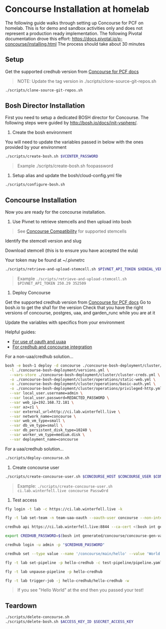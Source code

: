 # Concourse Installation at homelab

The following guide walks through setting up Concourse for PCF on homelab.  This is for demo and sandbox activities only and does not represent a production ready implementation. The following Pivotal documentation drove this effort: https://docs.pivotal.io/p-concourse/installing.html
The process should take about 30 minutes

## Setup

Get the supported credhub version from [Concourse for PCF docs](https://docs.pivotal.io/p-concourse/4-x/index.html#compatibility)

>NOTE: Update the tag version in ./scripts/clone-source-git-repos.sh

```bash
./scripts/clone-source-git-repos.sh
```

## Bosh Director Installation

First you need to setup a dedicated BOSH director for Concourse.  The following steps were guided by http://bosh.io/docs/init-vsphere/.

1. Create the bosh environment

You will need to update the variables passed in below with the ones provided by your environment

```bash
./scripts/create-bosh.sh $VCENTER_PASSWORD
```

>Example ./scripts/create-bosh.sh foopassword

1. Setup alias and update the bosh/cloud-config.yml file

```bash
./scripts/configure-bosh.sh
```

## Concourse Installation

Now you are ready for the concourse installation.

1. Use Pivnet to retrieve stemcells and then upload into bosh

>See [Concourse Compatibility](https://docs.pivotal.io/p-concourse/index.html#compatibility) for supported stemcells

Identify the stemcell version and slug

Download stemcell (this is to ensure you have accepted the eula)

Your token may be found at ~/.pivnetrc

```bash
./scripts/retrieve-and-upload-stemcell.sh $PIVNET_API_TOKEN $XENIAL_VERSION $XENIAL_SLUG
```

>Example `./scripts/retrieve-and-upload-stemcell.sh $PIVNET_API_TOKEN 250.29 352509`

1. Deploy Concourse

Get the supported credhub version from [Concourse for PCF docs](https://docs.pivotal.io/p-concourse/4-x/index.html#compatibility)
Go to bosh.io to get the sha1 for the version
Check that you have the right versions of concourse, postgres, uaa, and garden_runc while you are at it

Update the variables with specifics from your environment

Helpful guides:

- [For use of oauth and uuaa](https://github.com/concourse/concourse-bosh-deployment/pull/85)
- [For credhub and concourse integration](https://github.com/pivotal-cf/pcf-pipelines/blob/master/docs/credhub-integration.md)

For a non-uaa/credhub solution...

```bash
bosh -e bosh-1 deploy -d concourse ./concourse-bosh-deployment/cluster/concourse.yml \
  -l ./concourse-bosh-deployment/versions.yml \
  --vars-store ./concourse-bosh-deployment/cluster/cluster-creds.yml \
  -o ./concourse-bosh-deployment/cluster/operations/static-web.yml \
  -o ./concourse-bosh-deployment/cluster/operations/basic-auth.yml \
  -o ./concourse-bosh-deployment/cluster/operations/privileged-http.yml \
  --var local_user.username=admin \
  --var local_user.password=REDACTED_PASSWORD \
  --var web_ip=192.168.72.181 \
  --var az=z1 \
  --var external_url=http://ci.lab.winterfell.live \
  --var network_name=concourse \
  --var web_vm_type=small \
  --var db_vm_type=small \
  --var db_persistent_disk_type=10240 \
  --var worker_vm_type=medium.disk \
  --var deployment_name=concourse
```

For a uaa/credhub solution...

```bash
./scripts/deploy-concourse.sh
```

1. Create concourse user

```bash
./scripts/create-concourse-user.sh $CONCOURSE_HOST $CONCOURSE_USER $CONCOURSE_USER_PASSWORD
```

>Example: `./scripts/create-concourse-user.sh ci.lab.winterfell.live concourse PasswOrd`

1. Test access

```bash
fly login -t lab -c https://ci.lab.winterfell.live -k

fly -t lab set-team -n team-uaa-oauth --oauth-user concourse --non-interactive

credhub api https://ci.lab.winterfell.live:8844 --ca-cert <(bosh int generated/concourse/concourse-gen-vars.yml --path /atc_tls/ca)

export CREDHUB_PASSWORD=$(bosh int generated/concourse/concourse-gen-vars.yml --path /uaa_users_admin)

credhub login -u admin -p "$CREDHUB_PASSWORD"

credhub set --type value --name '/concourse/main/hello' --value 'World'

fly -t lab set-pipeline -p hello-credhub -c test-pipeline/pipeline.yaml -n

fly -t lab unpause-pipeline -p hello-credhub

fly -t lab trigger-job -j hello-credhub/hello-credhub -w

```

>If you see "Hello World" at the end then you passed your test!

## Teardown

```bash
./scripts/delete-concourse.sh
./scripts/delete-bosh.sh $ACCESS_KEY_ID $SECRET_ACCESS_KEY
```
